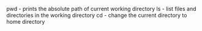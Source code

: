 pwd - prints the absolute path of current working directory
ls - list files and directories in the working directory
cd - change the current directory to home directory